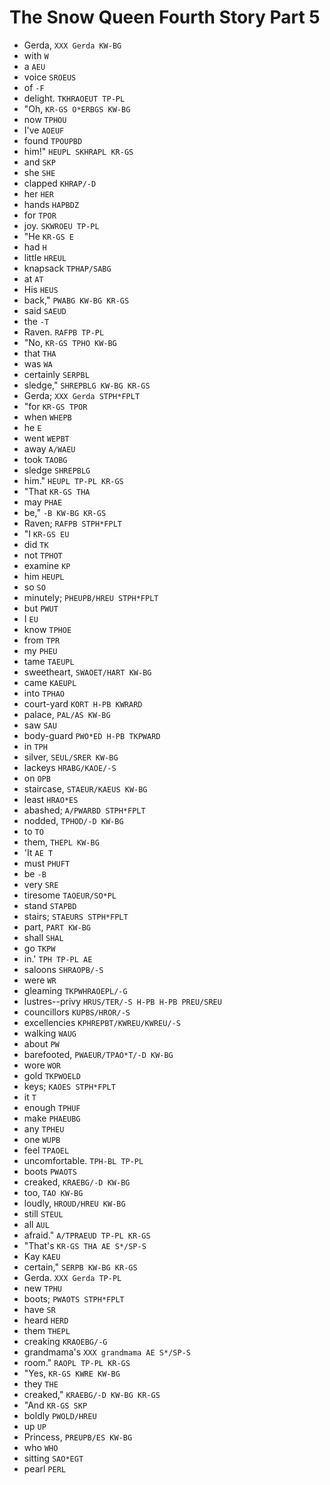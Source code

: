 # The Snow Queen Fourth Story Part 5

* Gerda, `XXX Gerda KW-BG`
* with `W`
* a `AEU`
* voice `SROEUS`
* of `-F`
* delight. `TKHRAOEUT TP-PL`
* "Oh, `KR-GS O*ERBGS KW-BG`
* now `TPHOU`
* I've `AOEUF`
* found `TPOUPBD`
* him!" `HEUPL SKHRAPL KR-GS`
* and `SKP`
* she `SHE`
* clapped `KHRAP/-D`
* her `HER`
* hands `HAPBDZ`
* for `TPOR`
* joy. `SKWROEU TP-PL`
* "He `KR-GS E`
* had `H`
* little `HREUL`
* knapsack `TPHAP/SABG`
* at `AT`
* His `HEUS`
* back," `PWABG KW-BG KR-GS`
* said `SAEUD`
* the `-T`
* Raven. `RAFPB TP-PL`
* "No, `KR-GS TPHO KW-BG`
* that `THA`
* was `WA`
* certainly `SERPBL`
* sledge," `SHREPBLG KW-BG KR-GS`
* Gerda; `XXX Gerda STPH*FPLT`
* "for `KR-GS TPOR`
* when `WHEPB`
* he `E`
* went `WEPBT`
* away `A/WAEU`
* took `TAOBG`
* sledge `SHREPBLG`
* him." `HEUPL TP-PL KR-GS`
* "That `KR-GS THA`
* may `PHAE`
* be," `-B KW-BG KR-GS`
* Raven; `RAFPB STPH*FPLT`
* "I `KR-GS EU`
* did `TK`
* not `TPHOT`
* examine `KP`
* him `HEUPL`
* so `SO`
* minutely; `PHEUPB/HREU STPH*FPLT`
* but `PWUT`
* I `EU`
* know `TPHOE`
* from `TPR`
* my `PHEU`
* tame `TAEUPL`
* sweetheart, `SWAOET/HART KW-BG`
* came `KAEUPL`
* into `TPHAO`
* court-yard `KORT H-PB KWRARD`
* palace, `PAL/AS KW-BG`
* saw `SAU`
* body-guard `PWO*ED H-PB TKPWARD`
* in `TPH`
* silver, `SEUL/SRER KW-BG`
* lackeys `HRABG/KAOE/-S`
* on `OPB`
* staircase, `STAEUR/KAEUS KW-BG`
* least `HRAO*ES`
* abashed; `A/PWARBD STPH*FPLT`
* nodded, `TPHOD/-D KW-BG`
* to `TO`
* them, `THEPL KW-BG`
* 'It `AE T`
* must `PHUFT`
* be `-B`
* very `SRE`
* tiresome `TAOEUR/SO*PL`
* stand `STAPBD`
* stairs; `STAEURS STPH*FPLT`
* part, `PART KW-BG`
* shall `SHAL`
* go `TKPW`
* in.' `TPH TP-PL AE`
* saloons `SHRAOPB/-S`
* were `WR`
* gleaming `TKPWHRAOEPL/-G`
* lustres--privy `HRUS/TER/-S H-PB H-PB PREU/SREU`
* councillors `KUPBS/HROR/-S`
* excellencies `KPHREPBT/KWREU/KWREU/-S`
* walking `WAUG`
* about `PW`
* barefooted, `PWAEUR/TPAO*T/-D KW-BG`
* wore `WOR`
* gold `TKPWOELD`
* keys; `KAOES STPH*FPLT`
* it `T`
* enough `TPHUF`
* make `PHAEUBG`
* any `TPHEU`
* one `WUPB`
* feel `TPAOEL`
* uncomfortable. `TPH-BL TP-PL`
* boots `PWAOTS`
* creaked, `KRAEBG/-D KW-BG`
* too, `TAO KW-BG`
* loudly, `HROUD/HREU KW-BG`
* still `STEUL`
* all `AUL`
* afraid." `A/TPRAEUD TP-PL KR-GS`
* "That's `KR-GS THA AE S*/SP-S`
* Kay `KAEU`
* certain," `SERPB KW-BG KR-GS`
* Gerda. `XXX Gerda TP-PL`
* new `TPHU`
* boots; `PWAOTS STPH*FPLT`
* have `SR`
* heard `HERD`
* them `THEPL`
* creaking `KRAOEBG/-G`
* grandmama's `XXX grandmama AE S*/SP-S`
* room." `RAOPL TP-PL KR-GS`
* "Yes, `KR-GS KWRE KW-BG`
* they `THE`
* creaked," `KRAEBG/-D KW-BG KR-GS`
* "And `KR-GS SKP`
* boldly `PWOLD/HREU`
* up `UP`
* Princess, `PREUPB/ES KW-BG`
* who `WHO`
* sitting `SAO*EGT`
* pearl `PERL`
